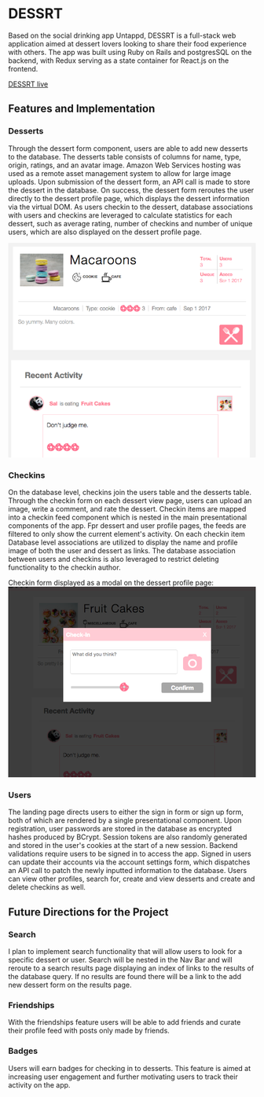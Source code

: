 # DESSRT

Based on the social drinking app Untappd, DESSRT is a full-stack web application aimed at dessert lovers looking to share their food experience with others. The app was built using Ruby on Rails and postgresSQL on the backend, with Redux serving as a state container for React.js on the frontend.


[DESSRT live](https://dessrt.herokuapp.com/#/)

## Features and Implementation

### Desserts
  Through the dessert form component, users are able to add new desserts to the database. The desserts table consists of columns for name, type, origin, ratings, and an avatar image. Amazon Web Services hosting was used as a remote asset management system to allow for large image uploads. Upon submission of the dessert form, an API call is made to store the dessert in the database. On success, the dessert form reroutes the user directly to the dessert profile page, which displays the dessert information via the virtual DOM. As users checkin to the dessert, database associations with users and checkins are leveraged to calculate statistics for each dessert, such as average rating, number of checkins and number of unique users, which are also displayed on the dessert profile page.

  ![alt text](https://github.com/ewawrzas/DESSRT/blob/master/app/assets/images/Screen%20Shot%202017-09-01%20at%201.55.03%20PM.png)

### Checkins

  On the database level, checkins join the users table and the desserts table. Through the checkin form on each dessert view page, users can upload an image, write a comment, and rate the dessert. Checkin items are mapped into a checkin feed component which is nested in the main presentational components of the app. Fpr dessert and user profile pages, the feeds are filtered to only show the current element's activity. On each checkin item Database level associations are utilized to display the name and profile image of both the user and dessert as links. The database association between users and checkins is also leveraged to restrict deleting functionality to the checkin author.

  Checkin form displayed as a modal on the dessert profile page:
  ![alt text](https://github.com/ewawrzas/DESSRT/blob/master/app/assets/images/Screen%20Shot%202017-09-01%20at%202.18.44%20PM.png)

### Users

  The landing page directs users to either the sign in form or sign up form, both of which are rendered by a single presentational component. Upon registration, user passwords are stored in the database as encrypted hashes produced by BCrypt. Session tokens are also randomly generated and stored in the user's cookies at the start of a new session. Backend validations require users to be signed in to access the app. Signed in users can update their accounts via the account settings form, which dispatches an API call to patch the newly inputted information to the database. Users can view other profiles, search for, create and view desserts and create and delete checkins as well. 


## Future Directions for the Project

### Search

  I plan to implement search functionality that will allow users to look for a specific dessert or user. Search will be nested in the Nav Bar and will reroute to a search results page displaying an index of links to the results of the database query. If no results are found there will be a link to the add new dessert form on the results page.

### Friendships

  With the friendships feature users will be able to add friends and curate their profile feed with posts only made by friends.

### Badges

  Users will earn badges for checking in to desserts. This feature is aimed at increasing user engagement and further motivating users to track their activity on the app.
